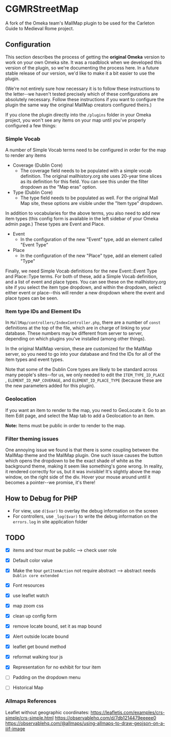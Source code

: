# CGMRStreetMap

A fork of the Omeka team's MallMap plugin to be used for the Carleton Guide to Medieval Rome project.

## Configuration

This section describes the process of getting the **original Omeka** version to work on your own Omeka site. It was a roadblock when we developed this version of the plugin, so we're documenting the process here. In a future stable release of our version, we'd like to make it a bit easier to use the plugin.

(We're not entirely sure how necessary it is to follow these instructions to the letter--we haven't tested precisely which of these configurations are absolutely necessary. Follow these instructions if you want to configure the plugin the same way the original MallMap creators configured theirs.)

If you clone the plugin directly into the `/plugins` folder in your Omeka project, you won't see any items on your map until you've properly configured a few things:

### Simple Vocab

A number of Simple Vocab terms need to be configured in order for the map to render any items

- Coverage (Dublin Core)
  - The coverage field needs to be populated with a simple vocab definition. The original mallhistory.org site uses 20-year time slices as its definition for this field. You can see this under the filter dropdown as the "Map eras" option.
- Type (Dublin Core)
  - The type field needs to be populated as well. For the original Mall Map site, these options are visible under the "Item type" dropdown.

In addition to vocabularies for the above terms, you also need to add new item types (this config form is available in the left sidebar of your Omeka admin page.) These types are Event and Place.

- Event
  - In the configuration of the new "Event" type, add an element called "Event Type"
- Place
  - In the configuration of the new "Place" type, add an element called "Type"

Finally, we need Simple Vocab definitions for the new Event::Event Type and Place::Type terms. For both of these, add a Simple Vocab definition, and a list of event and place types. You can see these on the mallhistory.org site if you select the item type dropdown, and within the dropdown, select either event or place--this will render a new dropdown where the event and place types can be seen.

### Item type IDs and Element IDs

In `MallMap/controllers/IndexController.php`, there are a number of `const` definitions at the top of the file, which are in charge of linking to your database. These numbers may be different from server to server, depending on which plugins you've installed (among other things).

In the original MallMap version, these are customized for the MallMap server, so you need to go into your database and find the IDs for all of the item types and event types.

Note that some of the Dublin Core types are likely to be standard across many people's sites--for us, we only needed to edit the `ITEM_TYPE_ID_PLACE` , `ELEMENT_ID_MAP_COVERAGE`, and `ELEMENT_ID_PLACE_TYPE` (because these are the new parameters added for this plugin).

### Geolocation

If you want an item to render to the map, you need to GeoLocate it. Go to an Item Edit page, and select the Map tab to add a Geolocation to an item.

**Note:** Items must be public in order to render to the map.

### Filter theming issues

One annoying issue we found is that there is some coupling between the MallMap theme and the MallMap plugin. One such issue causes the button which opens the dropdown to be the exact shade of white as the background theme, making it seem like something's gone wrong. In reality, it rendered correctly for us, but it was invisible! It's slightly above the map window, on the right side of the div. Hover your mouse around until it becomes a pointer--we promise, it's there!

## How to Debug for PHP

- For view, use `d($var)` to overlay the debug information on the screen
- For controllers, use `_log($var)` to write the debug information on the `errors.log` in site application folder

## TODO

- [x] items and tour must be public --> check user role
- [x] Default color value
- [x] Make the tour `getItemAction` not require abstract --> abstract needs `Dublin core extended`
- [x] Font resources
- [x] use leaflet watch
- [x] map zoom css

- [x] clean up config form
- [x] remove locate bound, set it as map bound
- [x] Alert outside locate bound
- [x] leaflet get bound method
- [x] reformat walking tour js

- [x] Representation for no exhibit for tour item
- [ ] Padding on the dropdown menu
- [ ] Historical Map

### Allmaps References

Leaflet without geographic coordinates: https://leafletjs.com/examples/crs-simple/crs-simple.html
https://observablehq.com/d/7db1214479eeeee0
https://observablehq.com/@allmaps/using-allmaps-to-draw-geojson-on-a-iiif-image
